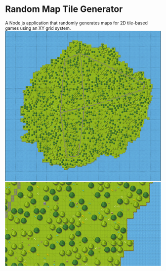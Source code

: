 # Random Map Tile Generator
A Node.js application that randomly generates maps for 2D tile-based games using an XY grid system.
![Animated gif with examples of generated maps](images/maps.gif)
![Detail of a generated map](images/sample.png)
